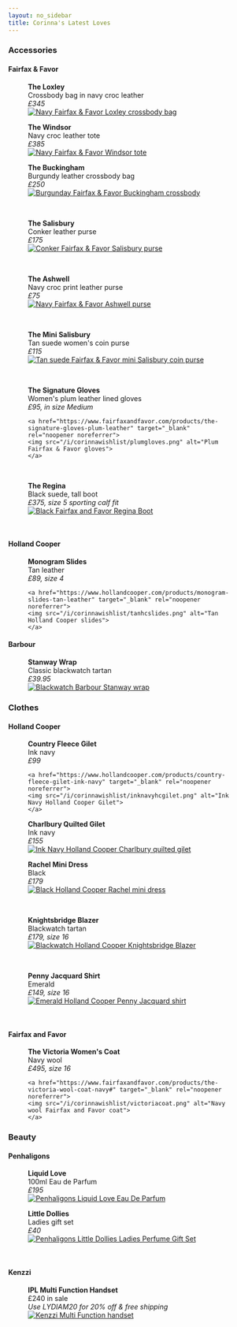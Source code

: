 ```yaml
---
layout: no_sidebar
title: Corinna's Latest Loves
---
```


### Accessories
#### Fairfax & Favor

<div class="row">
 <div class="col-md-4">
  <figure>
   <figcaption><b>The Loxley</b><br>Crossbody bag in navy croc leather<br><i>£345</i>
   </figcaption>

   <a href="https://www.fairfaxandfavor.com/products/the-mini-loxley-crossbody-high-shine-navy-croc-print-leather" target="_blank" rel="noopener noreferrer">
   <img src="/i/corinnawishlist/navyloxley.png" alt="Navy Fairfax & Favor Loxley crossbody bag">
   </a>
  </figure>
 </div>
 
 <div class="col-md-4">
  <figure>
   <figcaption><b>The Windsor</b><br>Navy croc leather tote<br><i>£385</i>
   </figcaption>
   <a href="https://www.fairfaxandfavor.com/products/the-windsor-tote-navy-croc-tote-bag" target="_blank" rel="noopener noreferrer">
    <img src="/i/corinnawishlist/navywindsor.png" alt="Navy Fairfax & Favor Windsor tote">
   </a>
  </figure>
</div>

<div class="col-md-4">
  <figure>
   <figcaption><b>The Buckingham</b><br>Burgundy leather crossbody bag<br><i>£250</i>
   </figcaption>
   <a href="https://www.fairfaxandfavor.com/products/the-buckingham-cross-body-bag-burgundy-leather" target="_blank" rel="noopener noreferrer">
    <img src="/i/corinnawishlist/burgundybuckingham.png" alt="Burgunday Fairfax & Favor Buckingham crossbody">
   </a>
  </figure>
 </div>

<div class="col-md-4">
 <br>
  <figure>
   <figcaption><b>The Salisbury</b><br>Conker leather purse<br><i>£175</i>
   </figcaption>
   <a href="https://www.fairfaxandfavor.com/products/the-salisbury-purse-conker-brown" target="_blank" rel="noopener noreferrer">
    <img src="/i/corinnawishlist/conkersalisbury.png" alt="Conker Fairfax & Favor Salisbury purse">
   </a>
  </figure>
 </div>

<div class="col-md-4">
<br>
  <figure>
   <figcaption><b>The Ashwell</b><br>Navy croc print leather purse<br><i>£75</i>
   </figcaption>
   <a href="https://www.fairfaxandfavor.com/products/the-ashwell-purse-high-shine-navy-croc-print-leather" target="_blank" rel="noopener noreferrer">
    <img src="/i/corinnawishlist/navyashwell.png" alt="Navy Fairfax & Favor Ashwell purse">
   </a>
  </figure>
 </div>

 <div class="col-md-4">
 <br>
  <figure>
   <figcaption><b>The Mini Salisbury</b><br>Tan suede women's coin purse<br><i>£115</i>
   </figcaption>
   <a href="https://www.fairfaxandfavor.com/products/the-mini-salisbury-purse-tan" target="_blank" rel="noopener noreferrer">
    <img src="/i/corinnawishlist/salisburymini.png" alt="Tan suede Fairfax & Favor mini Salisbury coin purse">
   </a>
  </figure>
 </div>

 <div class="col-md-4">
 <br>
   <figure>
    <figcaption>
    <b>The Signature Gloves</b><br>Women's plum leather lined gloves <br><i>£95, in size Medium</i>
    </figcaption>

    <a href="https://www.fairfaxandfavor.com/products/the-signature-gloves-plum-leather" target="_blank" rel="noopener noreferrer">
    <img src="/i/corinnawishlist/plumgloves.png" alt="Plum Fairfax & Favor gloves">
    </a>
   </figure>
  </div>

 <div class="col-md-4">
 <br>
  <figure>
   <figcaption><b>The Regina</b><br>Black suede, tall boot<br><i>£375, size 5 sporting calf fit</i>
   </figcaption>
   <a href="https://www.fairfaxandfavor.com/products/the-regina-black-sporting-fit-suede-boot#" target="_blank" rel="noopener noreferrer">
    <img src="/i/corinnawishlist/blackregina.png" alt="Black Fairfax and Favor Regina Boot">
   </a>
  </figure>
 </div>

</div>
<br>

#### Holland Cooper

<div class="row">
  <div class="col-md-4">
   <figure>
    <figcaption>
    <b>Monogram Slides</b><br>Tan leather<br><i>£89, size 4</i>
    </figcaption>

    <a href="https://www.hollandcooper.com/products/monogram-slides-tan-leather" target="_blank" rel="noopener noreferrer">
    <img src="/i/corinnawishlist/tanhcslides.png" alt="Tan Holland Cooper slides">
    </a>
   </figure>
  </div>
</div>

#### Barbour
<div class="row">
<div class="col-md-4">
  <figure>
   <figcaption><b>Stanway Wrap</b><br>Classic blackwatch tartan<br><i>£39.95</i>
   </figcaption>
   <a href="https://www.barbour.com/uk/catalog/product/view/id/135886/s/barbour-stanway-wrap/category/57/" target="_blank" rel="noopener noreferrer">
    <img src="/i/corinnawishlist/blackwatchstanway.png" alt="Blackwatch Barbour Stanway wrap">
   </a>
  </figure>
 </div>
 </div>


### Clothes
#### Holland Cooper

<div class="row">
  <div class="col-md-4">
   <figure>
    <figcaption>
    <b>Country Fleece Gilet</b><br>Ink navy<br><i>£99</i>
    </figcaption>

    <a href="https://www.hollandcooper.com/products/country-fleece-gilet-ink-navy" target="_blank" rel="noopener noreferrer">
    <img src="/i/corinnawishlist/inknavyhcgilet.png" alt="Ink Navy Holland Cooper Gilet">
    </a>
   </figure>
  </div>

 <div class="col-md-4">
  <figure>
   <figcaption><b>Charlbury Quilted Gilet</b><br>Ink navy<br><i>£155</i>
   </figcaption>

   <a href="https://www.hollandcooper.com/products/charlbury-quilted-gilet-ink-navy?variant=41944330731716" target="_blank" rel="noopener noreferrer">
   <img src="/i/corinnawishlist/inknavycharlbury.png" alt="Ink Navy Holland Cooper Charlbury quilted gilet">
   </a>
  </figure>
 </div>
 
 <div class="col-md-4">
  <figure>
   <figcaption><b>Rachel Mini Dress</b><br>Black<br><i>£179</i>
   </figcaption>
   <a href="https://www.hollandcooper.com/products/rachel-mini-dress-black" target="_blank" rel="noopener noreferrer">
    <img src="/i/corinnawishlist/blackrachelmini.png" alt="Black Holland Cooper Rachel mini dress">
   </a>
  </figure>
 </div>

 <div class="col-md-4">
 <br>
  <figure>
   <figcaption><b>Knightsbridge Blazer</b><br>Blackwatch tartan<br><i>£179, size 16</i>
   </figcaption>
   <a href="https://www.hollandcooper.com/products/knightsbridge-blazer-blackwatch?variant=12444054782049" target="_blank" rel="noopener noreferrer">
    <img src="/i/corinnawishlist/knightsbridge.png" alt="Blackwatch Holland Cooper Knightsbridge Blazer">
   </a>
  </figure>
 </div>

  <div class="col-md-4">
 <br>
  <figure>
   <figcaption><b>Penny Jacquard Shirt</b><br>Emerald<br><i>£149, size 16</i>
   </figcaption>
   <a href="https://www.hollandcooper.com/products/penny-jacquard-shirt-emerald?variant=42249501147332" target="_blank" rel="noopener noreferrer">
    <img src="/i/corinnawishlist/pennyjacquard.png" alt="Emerald Holland Cooper Penny Jacquard shirt">
   </a>
  </figure>
 </div>

</div>
<br>


#### Fairfax and Favor

<div class="row">
  <div class="col-md-4">
   <figure>
    <figcaption>
    <b>The Victoria Women's Coat</b><br>Navy wool<br><i>£495, size 16</i>
    </figcaption>

    <a href="https://www.fairfaxandfavor.com/products/the-victoria-wool-coat-navy#" target="_blank" rel="noopener noreferrer">
    <img src="/i/corinnawishlist/victoriacoat.png" alt="Navy wool Fairfax and Favor coat">
    </a>
   </figure>
  </div>
</div>


### Beauty
#### Penhaligons
<div class="row">
 <div class="col-md-4">
   <figure>
    <figcaption><b>Liquid Love</b><br>100ml Eau de Parfum<br><i>£195</i>
    </figcaption>
    <a href="https://www.penhaligons.com/uk/en/product/liquid-love-000000000065184058" target="_blank" rel="noopener noreferrer">
    <img src="/i/corinnawishlist/liquidloveperfume.png" alt="Penhaligons Liquid Love Eau De Parfum">
    </a>
   </figure>
 </div>

 <div class="col-md-4">
   <figure>
    <figcaption><b>Little Dollies</b><br>Ladies gift set<br><i>£40</i>
    </figcaption>
    <a href="https://www.penhaligons.com/uk/en/categories/GIFTS/Gifts-For-Her/little-dollies-000000000065195482" target="_blank" rel="noopener noreferrer">
    <img src="/i/corinnawishlist/littledollies.png" alt="Penhaligons Little Dollies Ladies Perfume Gift Set">
    </a>
   </figure>
 </div>
</div>
<br>

#### Kenzzi
<div class="row">

 <div class="col-md-4">
   <figure>
    <figcaption><b>IPL Multi Function Handset</b><br>£240 in sale<br><i>Use LYDIAM20 for 20% off & free shipping</i>
    </figcaption>
    <a href="https://int.kenzzi.com/collections/black-friday-deals/products/ipl-handset-bundle-kit" target="_blank" rel="noopener noreferrer">
    <img src="/i/corinnawishlist/kenzzi.png" alt="Kenzzi Multi Function handset">
    </a>
   </figure>
 </div>
</div>


 






